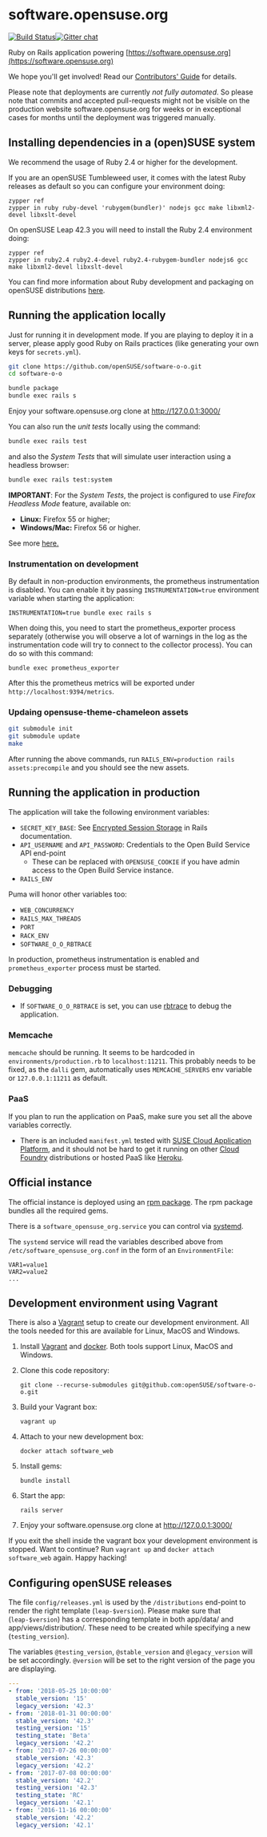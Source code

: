# software.opensuse.org

[![Build Status](https://travis-ci.com/openSUSE/software-o-o.svg?branch=master)](https://travis-ci.com/openSUSE/software-o-o)[![Gitter chat](https://badges.gitter.im/openSUSE/software-o-o.png)](https://gitter.im/openSUSE/software-o-o)

Ruby on Rails application powering
[https://software.opensuse.org](https://software.opensuse.org)

We hope you'll get involved! Read our [Contributors' Guide](https://github.com/openSUSE/software-o-o/blob/master/CONTRIBUTING.md) for details.

Please note that deployments are currently *not fully automated*. So please note that commits and accepted pull-requests might not be visible on the production website software.opensuse.org for weeks or in exceptional cases for months until the deployment was triggered manually.

## Installing dependencies in a (open)SUSE system

We recommend the usage of Ruby 2.4 or higher for the development.

If you are an openSUSE Tumbleweed user, it comes with the latest Ruby releases as default so you can configure your environment doing:

```console
zypper ref
zypper in ruby ruby-devel 'rubygem(bundler)' nodejs gcc make libxml2-devel libxslt-devel
```

On openSUSE Leap 42.3 you will need to install the Ruby 2.4 environment doing:

```console
zypper ref
zypper in ruby2.4 ruby2.4-devel ruby2.4-rubygem-bundler nodejs6 gcc make libxml2-devel libxslt-devel
```

You can find more information about Ruby development and packaging on openSUSE distributions [here](https://en.opensuse.org/Ruby).

## Running the application locally

Just for running it in development mode. If you are playing to deploy it in a
server, please apply good Ruby on Rails practices (like generating your own
keys for `secrets.yml`).

```bash
git clone https://github.com/openSUSE/software-o-o.git
cd software-o-o

bundle package
bundle exec rails s
```

Enjoy your software.opensuse.org clone at http://127.0.0.1:3000/

You can also run the _unit tests_ locally using the command:

```bash
bundle exec rails test
```
and also the _System Tests_ that will simulate user interaction using a headless browser:

```bash
bundle exec rails test:system
```
**IMPORTANT**: For the _System Tests_, the project is configured to use _Firefox Headless Mode_ feature, available on:

- **Linux:** Firefox 55 or higher;
- **Windows/Mac:** Firefox 56 or higher.

See more [here.](https://developer.mozilla.org/en-US/Firefox/Headless_mode)

### Instrumentation on development
By default in non-production environments, the prometheus instrumentation is disabled. You can enable it by passing `INSTRUMENTATION=true` environment variable when starting the application:

```
INSTRUMENTATION=true bundle exec rails s
```

When doing this, you need to start the prometheus_exporter process separately (otherwise you will observe a lot of warnings in the log as the instrumentation code will try to connect to the collector process). You can do so with this command:

```
bundle exec prometheus_exporter
```

After this the prometheus metrics will be exported under `http://localhost:9394/metrics`.

### Updaing opensuse-theme-chameleon assets

```bash
git submodule init
git submodule update
make
```

After running the above commands, run `RAILS_ENV=production rails assets:precompile` and you should see the new assets.

## Running the application in production

The application will take the following environment variables:

* `SECRET_KEY_BASE`: See [Encrypted Session Storage](http://edgeguides.rubyonrails.org/security.html#encrypted-session-storage) in Rails documentation.
* `API_USERNAME` and `API_PASSWORD`: Credentials to the Open Build Service API end-point
  * These can be replaced with `OPENSUSE_COOKIE` if you have admin access to the Open Build Service instance.
* `RAILS_ENV`

Puma will honor other variables too:

* `WEB_CONCURRENCY`
* `RAILS_MAX_THREADS`
* `PORT`
* `RACK_ENV`
* `SOFTWARE_O_O_RBTRACE`

In production, prometheus instrumentation is enabled and `prometheus_exporter` process must be started.

### Debugging

* If `SOFTWARE_O_O_RBTRACE` is set, you can use [rbtrace](https://github.com/tmm1/rbtrace) to debug the application.

### Memcache

`memcache` should be running. It seems to be hardcoded in `environments/production.rb` to `localhost:11211`.
This probably needs to be fixed, as the `dalli` gem, automatically uses `MEMCACHE_SERVERS` env variable or
`127.0.0.1:11211` as default.

### PaaS

If you plan to run the application on PaaS, make sure you set all the above variables correctly.

* There is an included `manifest.yml` tested with [SUSE Cloud Application Platform](https://www.suse.com/de-de/products/cloud-application-platform/), and it should not be hard to get it running on other [Cloud Foundry](https://www.cloudfoundry.org/) distributions or hosted PaaS like [Heroku](http://heroku.com/).

## Official instance

The official instance is deployed using an [rpm package](https://build.opensuse.org/package/show/openSUSE:infrastructure:software.opensuse.org/software_opensuse_org). The rpm package bundles all the required gems.

There is a `software_opensuse_org.service` you can control via [systemd](https://www.freedesktop.org/wiki/Software/systemd/).

The `systemd` service will read the variables described above from `/etc/software_opensuse_org.conf` in the form of an `EnvironmentFile`:

```
VAR1=value1
VAR2=value2
...
```

## Development environment using Vagrant

There is also a [Vagrant](https://www.vagrantup.com/) setup to create our development
environment. All the tools needed for this are available for Linux, MacOS and
Windows.

1.  Install [Vagrant](https://www.vagrantup.com/downloads.html) and [docker](https://docs.docker.com/engine/getstarted/step_one/). Both tools support Linux, MacOS and Windows.

1.  Clone this code repository:

    ```
    git clone --recurse-submodules git@github.com:openSUSE/software-o-o.git
    ```

1.  Build your Vagrant box:

    ```
    vagrant up
    ```

1.  Attach to your new development box:

    ```
    docker attach software_web
    ```

1. Install gems:

    ```
    bundle install
    ```

1.  Start the app:

    ```
    rails server
    ```

1.  Enjoy your software.opensuse.org clone at http://127.0.0.1:3000/

If you exit the shell inside the vagrant box your development environment
is stopped. Want to continue? Run `vagrant up` and `docker attach software_web`
again. Happy hacking!

## Configuring openSUSE releases

The file `config/releases.yml` is used by the `/distributions` end-point to render the right template (`leap-$version`).
Please make sure that (`leap-$version`) has a corresponding template in both app/data/ and app/views/distribution/.
These need to be created while specifying a new (`testing_version`).

The variables `@testing_version`, `@stable_version` and `@legacy_version` will be set accordingly.
`@version` will be set to the right version of the page you are displaying.

```yaml
---
- from: '2018-05-25 10:00:00'
  stable_version: '15'
  legacy_version: '42.3'
- from: '2018-01-31 00:00:00'
  stable_version: '42.3'
  testing_version: '15'
  testing_state: 'Beta'
  legacy_version: '42.2'
- from: '2017-07-26 00:00:00'
  stable_version: '42.3'
  legacy_version: '42.2'
- from: '2017-07-08 00:00:00'
  stable_version: '42.2'
  testing_version: '42.3'
  testing_state: 'RC'
  legacy_version: '42.1'
- from: '2016-11-16 00:00:00'
  stable_version: '42.2'
  legacy_version: '42.1'
```
